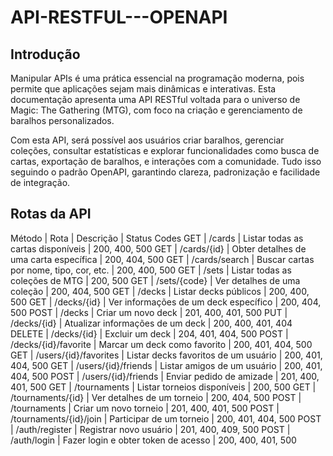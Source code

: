 # API-RESTFUL---OPENAPI

## Introdução
Manipular APIs é uma prática essencial na programação moderna, pois permite que aplicações sejam mais dinâmicas e interativas. Esta documentação apresenta uma API RESTful voltada para o universo de Magic: The Gathering (MTG), com foco na criação e gerenciamento de baralhos personalizados.

Com esta API, será possível aos usuários criar baralhos, gerenciar coleções, consultar estatísticas e explorar funcionalidades como busca de cartas, exportação de baralhos, e interações com a comunidade. Tudo isso seguindo o padrão OpenAPI, garantindo clareza, padronização e facilidade de integração.

## Rotas da API
Método | Rota | Descrição | Status Codes
GET | /cards | Listar todas as cartas disponíveis | 200, 400, 500
GET | /cards/{id} | Obter detalhes de uma carta específica | 200, 404, 500
GET | /cards/search | Buscar cartas por nome, tipo, cor, etc. | 200, 400, 500
GET | /sets | Listar todas as coleções de MTG | 200, 500
GET | /sets/{code} | Ver detalhes de uma coleção | 200, 404, 500
GET | /decks | Listar decks públicos | 200, 400, 500
GET | /decks/{id} | Ver informações de um deck específico | 200, 404, 500
POST | /decks | Criar um novo deck | 201, 400, 401, 500
PUT | /decks/{id} | Atualizar informações de um deck | 200, 400, 401, 404
DELETE | /decks/{id} | Excluir um deck | 204, 401, 404, 500
POST | /decks/{id}/favorite | Marcar um deck como favorito | 200, 401, 404, 500
GET | /users/{id}/favorites | Listar decks favoritos de um usuário | 200, 401, 404, 500
GET | /users/{id}/friends | Listar amigos de um usuário | 200, 401, 404, 500
POST | /users/{id}/friends | Enviar pedido de amizade | 201, 400, 401, 500
GET | /tournaments | Listar torneios disponíveis | 200, 500
GET | /tournaments/{id} | Ver detalhes de um torneio | 200, 404, 500
POST | /tournaments | Criar um novo torneio | 201, 400, 401, 500
POST | /tournaments/{id}/join | Participar de um torneio | 200, 401, 404, 500
POST | /auth/register | Registrar novo usuário | 201, 400, 409, 500
POST | /auth/login | Fazer login e obter token de acesso | 200, 400, 401, 500
